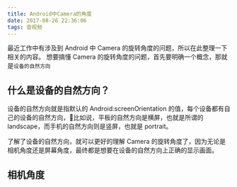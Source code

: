 ```yaml
---
title: Android中Camera的角度
date: 2017-08-26 22:36:06
tags: 音视频
---
```

最近工作中有涉及到 Android 中 Camera 的旋转角度的问题，所以在此整理一下相关的内容。
想要搞懂 Camera 的旋转角度的问题，首先要明确一个概念，那就是``设备的自然方向``

## 什么是设备的自然方向？

设备的自然方向就是指默认的 Android:screenOrientation 的值，每个设备都有自己的设备的自然方向，比如说，平板的自然方向是横屏，也就是所谓的 landscape，而手机的自然方向则是竖屏，也就是 portrait。

了解了设备的自然方向，就可以更好的理解 Camera 的旋转角度了，因为无论是相机角度还是屏幕角度，最终都是想要在设备的自然方向上正确的显示画面。

## 相机角度

